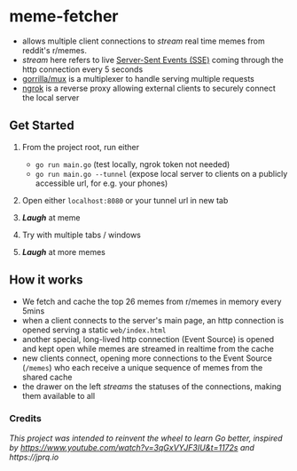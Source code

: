# meme-fetcher
- allows multiple client connections to *stream* real time memes from reddit's r/memes. 
- *stream* here refers to live [Server-Sent Events (SSE)](https://developer.mozilla.org/en-US/docs/Web/API/Server-sent_events/Using_server-sent_events) coming through the http connection every 5 seconds
- [gorrilla/mux](https://pkg.go.dev/github.com/gorilla/mux#section-readme) is a multiplexer to handle serving multiple requests
- [ngrok](https://ngrok.com/docs/) is a reverse proxy allowing external clients to securely connect the local server

## Get Started
1. From the project root, run either
   
   - ```go run main.go```  (test locally, ngrok token not needed)
   - ```go run main.go --tunnel```  (expose local server to clients on a publicly accessible url, for e.g. your phones)
2.  Open either `localhost:8080` or your tunnel url in new tab
3.  ***Laugh*** at meme 
4.  Try with multiple tabs / windows
5.  ***Laugh*** at more memes 
   
## How it works
- We fetch and cache the top 26 memes from r/memes in memory every 5mins
- when a client connects to the server's main page, an http connection is opened serving a static `web/index.html`
- another special, long-lived http connection (Event Source) is opened and kept open while memes are streamed in realtime from the cache
- new clients connect, opening more connections to the Event Source (`/memes`) who each receive a unique sequence of memes from the shared cache 
- the drawer on the left *streams* the statuses of the connections, making them available to all 

### Credits
*_This project was intended to reinvent the wheel to learn Go better, inspired by https://www.youtube.com/watch?v=3qGxVYJF3IU&t=1172s and https://jprq.io_*